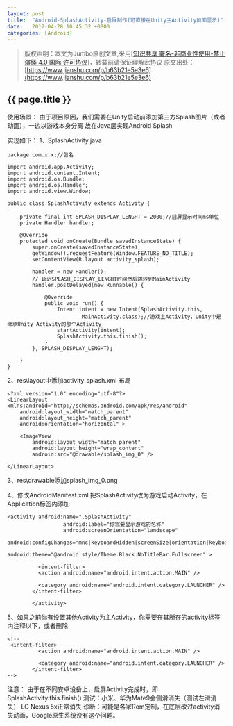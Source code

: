 ```yaml
---
layout: post
title:  "Android-SplashActivity-启屏制作(可直接在Unity主Activity前面显示)"
date:   2017-04-28 10:45:32 +0800
categories: [Android]
---
```


>版权声明：本文为Jumbo原创文章,采用[[知识共享 署名-非商业性使用-禁止演绎 4.0 国际 许可协议](https://creativecommons.org/licenses/by-nc-nd/4.0/deed.zh)]，转载前请保证理解此协议
原文出处：[https://www.jianshu.com/p/b63b21e5e3e6](https://www.jianshu.com/p/b63b21e5e3e6)

## {{ page.title }}

使用场景：
    由于项目原因，我们需要在Unity启动前添加第三方Splash图片（或者动画），一边以游戏本身分离
故在Java层实现Android Splash

实现如下：
1、SplashActivity.java

```
package com.x.x;//包名

import android.app.Activity;
import android.content.Intent;
import android.os.Bundle;
import android.os.Handler;
import android.view.Window;

public class SplashActivity extends Activity {

    private final int SPLASH_DISPLAY_LENGHT = 2000;//启屏显示时间ms单位
    private Handler handler;

    @Override
    protected void onCreate(Bundle savedInstanceState) {
        super.onCreate(savedInstanceState);
        getWindow().requestFeature(Window.FEATURE_NO_TITLE);
        setContentView(R.layout.activity_splash);

        handler = new Handler();
        // 延迟SPLASH_DISPLAY_LENGHT时间然后跳转到MainActivity
        handler.postDelayed(new Runnable() {

            @Override
            public void run() {
                Intent intent = new Intent(SplashActivity.this,
                        MainActivity.class);//游戏主Activity，Unity中是继承Unity Activity的那个Activity
                startActivity(intent);
                SplashActivity.this.finish();
            }
        }, SPLASH_DISPLAY_LENGHT);

    }
}
```

2、res\layout中添加activity_splash.xml 布局
```
<?xml version="1.0" encoding="utf-8"?>
<LinearLayout xmlns:android="http://schemas.android.com/apk/res/android"
    android:layout_width="match_parent"
    android:layout_height="match_parent"
    android:orientation="horizontal" >

    <ImageView
        android:layout_width="match_parent"
        android:layout_height="wrap_content"
        android:src="@drawable/splash_img_0" />

</LinearLayout>
```

3、res\drawable添加splash_img_0.png

4、修改AndroidManifest.xml 把SplashActivity改为游戏启动Activity，在Application标签内添加
```
<activity android:name=".SplashActivity"
                  android:label="你需要显示游戏的名称"
				  android:screenOrientation="landscape"
                  android:configChanges="mnc|keyboardHidden|screenSize|orientation|keyboard"
                  android:theme="@android:style/Theme.Black.NoTitleBar.Fullscreen" >

          <intent-filter>
          <action android:name="android.intent.action.MAIN" />

          <category android:name="android.intent.category.LAUNCHER" />
        </intent-filter>

        </activity>
```

5、如果之前你有设置其他Activity为主Activity，你需要在其所在的activity标签内注释以下，或者删除
```
<!--
 <intent-filter>
          <action android:name="android.intent.action.MAIN" />

          <category android:name="android.intent.category.LAUNCHER" />
        </intent-filter>
-->
```
注意：
由于在不同安卓设备上，启屏Activity完成时，即 SplashActivity.this.finish()
测试：小米、华为Mate9会侧滑消失（测试左滑消失）
           LG Nexus 5x正常消失
诊断：可能是各家Rom定制，在底层改过activity消失动画，Google原生系统没有这个问题。
